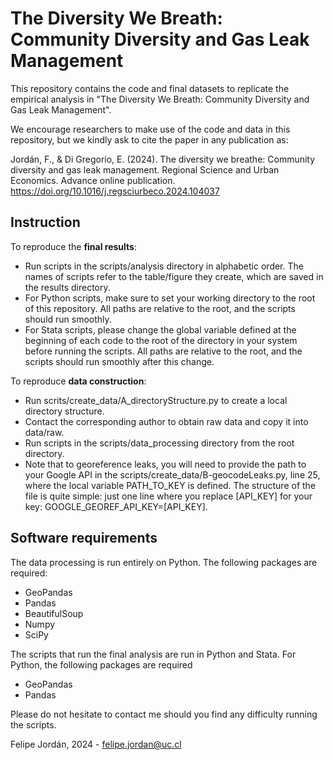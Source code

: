 # The Diversity We Breath: Community Diversity and Gas Leak Management

This repository contains the code and final datasets to replicate the empirical analysis in "The Diversity We Breath: Community Diversity and Gas Leak Management".

We encourage researchers to make use of the code and data in this repository, but we kindly ask to cite the paper in any publication as:

Jordán, F., & Di Gregorio, E. (2024). The diversity we breathe: Community diversity and gas leak management. Regional Science and Urban Economics. Advance online publication. https://doi.org/10.1016/j.regsciurbeco.2024.104037

## Instruction
To reproduce the **final results**:
- Run scripts in the scripts/analysis directory in alphabetic order. The names of scripts refer to the table/figure they create, which are saved in the results directory.
- For Python scripts, make sure to set your working directory to the root of this repository. All paths are relative to the root, and the scripts should run smoothly.
- For Stata scripts, please change the global variable defined at the beginning of each code to the root of the directory in your system before running the scripts. All paths are relative to the root, and the scripts should run smoothly after this change.

To reproduce **data construction**:
- Run scrits/create_data/A_directoryStructure.py to create a local directory structure.
- Contact the corresponding author to obtain raw data and copy it into data/raw.
- Run scripts in the scripts/data_processing directory from the root directory.
- Note that to georeference leaks, you will need to provide the path to your Google API in the scripts/create_data/B-geocodeLeaks.py, line 25, where the local variable PATH_TO_KEY is defined. The structure of the file is quite simple: just one line where you replace [API_KEY] for your key: GOOGLE_GEOREF_API_KEY=[API_KEY].

## Software requirements
The data processing is run entirely on Python. The following packages are required:
- GeoPandas
- Pandas
- BeautifulSoup
- Numpy
- SciPy

The scripts that run the final analysis are run in Python and Stata. For Python, the following packages are required
- GeoPandas
- Pandas

Please do not hesitate to contact me should you find any difficulty running the scripts.


Felipe Jordán, 2024 - felipe.jordan@uc.cl
